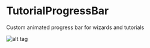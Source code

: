 # TutorialProgressBar
Custom animated progress bar for wizards and tutorials

![alt tag](https://raw.github.com/username/projectname/branch/path/to/img.png)
